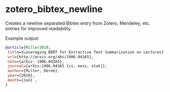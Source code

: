 # zotero_bibtex_newline

Creates a newline separated Bibtex entry from Zotero, Mendeley, etc. entries for improved readability.

Example output:

```bibtex
@article{Miller2019,	
 title={Leveraging BERT for Extractive Text Summarization on Lectures},	
 url={http://arxiv.org/abs/1906.04165},	
 note={arXiv: 1906.04165},	
 journal={arXiv:1906.04165 [cs, eess, stat]},	
 author={Miller, Derek},	
 year={2019},	
 month={Jun} ,
}

```
